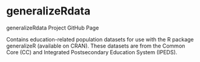 # generalizeRdata
generalizeRdata Project GitHub Page

Contains education-related population datasets for use with the R package generalizeR (available on CRAN). These datasets are from the Common Core (CC) and Integrated Postsecondary Education System (IPEDS).
